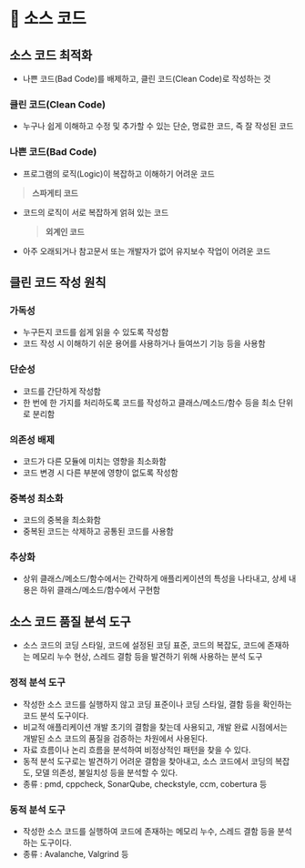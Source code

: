 # 🌟 소스 코드

## 소스 코드 최적화

- 나쁜 코드(Bad Code)를 배제하고, 클린 코드(Clean Code)로 작성하는 것

### 클린 코드(Clean Code)

- 누구나 쉽게 이해하고 수정 및 추가할 수 있는 단순, 명료한 코드, 즉 잘 작성된 코드

### 나쁜 코드(Bad Code)

- 프로그램의 로직(Logic)이 복잡하고 이해하기 어려운 코드

> **스파게티 코드**

- 코드의 로직이 서로 복잡하게 얽혀 있는 코드
  > **외계인 코드**
- 아주 오래되거나 참고문서 또는 개발자가 없어 유지보수 작업이 어려운 코드

## 클린 코드 작성 원칙

### 가독성

- 누구든지 코드를 쉽게 읽을 수 있도록 작성함
- 코드 작성 시 이해하기 쉬운 용어를 사용하거나 들여쓰기 기능 등을 사용함

### 단순성

- 코드를 간단하게 작성함
- 한 번에 한 가지를 처리하도록 코드를 작성하고 클래스/메소드/함수 등을 최소 단위로 분리함

### 의존성 배제

- 코드가 다른 모듈에 미치는 영향을 최소화함
- 코드 변경 시 다른 부분에 영향이 없도록 작성함

### 중복성 최소화

- 코드의 중복을 최소화함
- 중복된 코드는 삭제하고 공통된 코드를 사용함

### 추상화

- 상위 클래스/메소드/함수에서는 간략하게 애플리케이션의 특성을 나타내고, 상세 내용은 하위 클래스/메소드/함수에서 구현함

## 소스 코드 품질 분석 도구

- 소스 코드의 코딩 스타일, 코드에 설정된 코딩 표준, 코드의 복잡도, 코드에 존재하는 메모리 누수 현상, 스레드 결함 등을 발견하기 위해 사용하는 분석 도구

### 정적 분석 도구

- 작성한 소스 코드를 실행하지 않고 코딩 표준이나 코딩 스타일, 결함 등을 확인하는 코드 분석 도구이다.
- 비교적 애플리케이션 개발 초기의 결함을 찾는데 사용되고, 개발 완료 시점에서는 개발된 소스 코드의 품질을 검증하는 차원에서 사용된다.
- 자료 흐름이나 논리 흐름을 분석하여 비정상적인 패턴을 찾을 수 있다.
- 동적 분석 도구로는 발견하기 어려운 결함을 찾아내고, 소스 코드에서 코딩의 복잡도, 모델 의존성, 불일치성 등을 분석할 수 있다.
- 종류 : pmd, cppcheck, SonarQube, checkstyle, ccm, cobertura 등

### 동적 분석 도구

- 작성한 소스 코드를 실행하여 코드에 존재하는 메모리 누수, 스레드 결함 등을 분석하는 도구이다.
- 종류 : Avalanche, Valgrind 등
